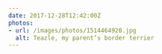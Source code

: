```yaml
---
date: 2017-12-28T12:42:00Z
photos:
- url: /images/photos/1514464920.jpg
  alt: Teazle, my parent’s border terrier
---
```

